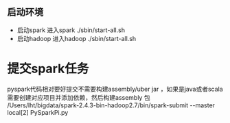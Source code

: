 ## 启动环境
* 启动spark 进入spark ./sbin/start-all.sh
* 启动hadoop 进入hadoop ./sbin/start-all.sh

# 提交spark任务
pyspark代码相对要好提交不需要构建assembly/uber jar ，如果是java或者scala需要创建对应项目并添加依赖，然后构建assembly 包
/Users/lht/bigdata/spark-2.4.3-bin-hadoop2.7/bin/spark-submit --master local[2] PySparkPi.py

